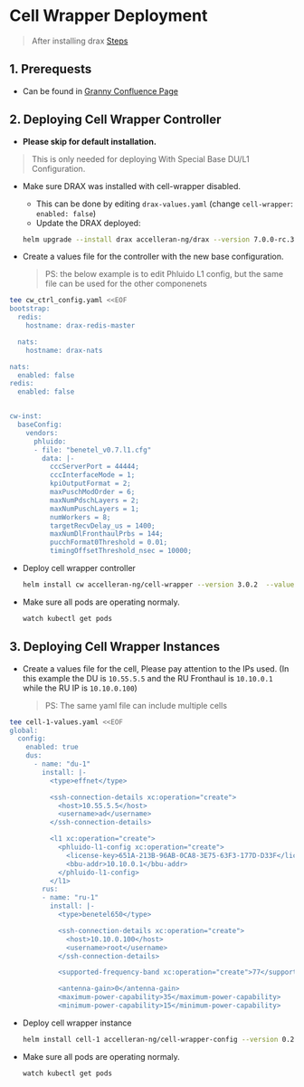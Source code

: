 # **Cell Wrapper Deployment**

> After installing drax [Steps](/drax-docs/drax_ng-install)

## 1. Prerequests

- Can be found in [Granny Confluence Page](https://accelleran.atlassian.net/wiki/x/AQCXig)

## 2. Deploying Cell Wrapper Controller

- **Please skip for default installation.** 
> This is only needed for deploying With Special Base DU/L1 Configuration.

- Make sure DRAX was installed with cell-wrapper disabled.
    - This can be done by editing `drax-values.yaml` (change `cell-wrapper`: `enabled: false`)
    - Update the DRAX deployed:
  ```bash
  helm upgrade --install drax accelleran-ng/drax --version 7.0.0-rc.3 --values drax-values.yaml --debug
  ``` 

- Create a values file for the controller with the new base configuration.

    > PS: the below example is to edit Phluido L1 config, but the same file can be used for the other componenets

```bash
tee cw_ctrl_config.yaml <<EOF
bootstrap:
  redis:
    hostname: drax-redis-master

  nats:
    hostname: drax-nats

nats:
  enabled: false
redis:
  enabled: false


cw-inst:
  baseConfig:
    vendors:
      phluido:
      - file: "benetel_v0.7.l1.cfg"
        data: |-
          cccServerPort = 44444;
          cccInterfaceMode = 1;
          kpiOutputFormat = 2;
          maxPuschModOrder = 6;
          maxNumPdschLayers = 2;
          maxNumPuschLayers = 1;
          numWorkers = 8;
          targetRecvDelay_us = 1400;
          maxNumDlFronthaulPrbs = 144;
          pucchFormat0Threshold = 0.01;
          timingOffsetThreshold_nsec = 10000;
```

- Deploy cell wrapper controller
    ```bash
    helm install cw accelleran-ng/cell-wrapper --version 3.0.2  --values cw_ctrl_config.yaml --debug
    ```

- Make sure all pods are operating normaly.
    ```bash
    watch kubectl get pods
    ```

## 3. Deploying Cell Wrapper Instances

- Create a values file for the cell, Please pay attention to the IPs used. (In this example the DU is `10.55.5.5` and the RU Fronthaul is `10.10.0.1` while the RU IP is `10.10.0.100`)

    > PS: The same yaml file can include multiple cells

```bash
tee cell-1-values.yaml <<EOF
global:
  config:
    enabled: true
    dus:
      - name: "du-1"
        install: |-
          <type>effnet</type>

          <ssh-connection-details xc:operation="create">
            <host>10.55.5.5</host>
            <username>ad</username>
          </ssh-connection-details>

          <l1 xc:operation="create">
            <phluido-l1-config xc:operation="create">
              <license-key>651A-213B-96AB-0CA8-3E75-63F3-177D-D33F</license-key>
              <bbu-addr>10.10.0.1</bbu-addr>
            </phluido-l1-config>
          </l1>
        rus:
        - name: "ru-1"
          install: |-
            <type>benetel650</type>

            <ssh-connection-details xc:operation="create">
              <host>10.10.0.100</host>
              <username>root</username>
            </ssh-connection-details>

            <supported-frequency-band xc:operation="create">77</supported-frequency-band>

            <antenna-gain>0</antenna-gain>
            <maximum-power-capability>35</maximum-power-capability>
            <minimum-power-capability>15</minimum-power-capability>
```


- Deploy cell wrapper instance
    ```bash
    helm install cell-1 accelleran-ng/cell-wrapper-config --version 0.2.1 --values cell-1-values.yaml --debug
    ```

- Make sure all pods are operating normaly.
    ```bash
    watch kubectl get pods
    ```
